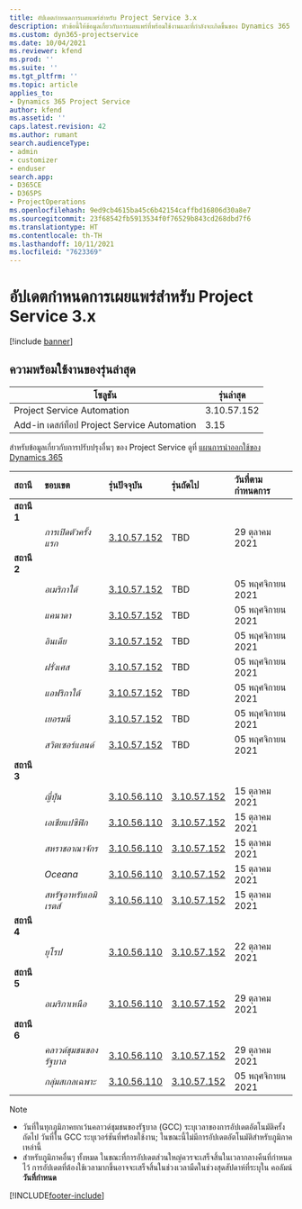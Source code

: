 ```yaml
---
title: อัปเดตกำหนดการเผยแพร่สำหรับ Project Service 3.x
description: หัวข้อนี้ให้ข้อมูลเกี่ยวกับการเผยแพร่ที่พร้อมใช้งานและที่กำลังจะเกิดขึ้นของ Dynamics 365 Project Service Automation
ms.custom: dyn365-projectservice
ms.date: 10/04/2021
ms.reviewer: kfend
ms.prod: ''
ms.suite: ''
ms.tgt_pltfrm: ''
ms.topic: article
applies_to:
- Dynamics 365 Project Service
author: kfend
ms.assetid: ''
caps.latest.revision: 42
ms.author: rumant
search.audienceType:
- admin
- customizer
- enduser
search.app:
- D365CE
- D365PS
- ProjectOperations
ms.openlocfilehash: 9ed9cb4615ba45c6b42154caffbd16806d30a8e7
ms.sourcegitcommit: 23f68542fb5913534f0f76529b843cd268dbd7f6
ms.translationtype: HT
ms.contentlocale: th-TH
ms.lasthandoff: 10/11/2021
ms.locfileid: "7623369"
---
```

# <a name="update-release-schedule-for-project-service-3x"></a>อัปเดตกำหนดการเผยแพร่สำหรับ Project Service 3.x

[!include [banner](../includes/psa-now-project-operations.md)]

## <a name="latest-version-availability"></a>ความพร้อมใช้งานของรุ่นล่าสุด

| โซลูชัน  | รุ่นล่าสุด |
|-------|----|
| Project Service Automation    | 3.10.57.152 |
| Add-in เดสก์ท็อป Project Service Automation                | 3.15          |

สำหรับข้อมูลเกี่ยวกับการปรับปรุงอื่นๆ ของ Project Service ดูที่ [แผนการนำออกใช้ของ Dynamics 365](/dynamics365/release-plans/) 

| สถานี  | ขอบเขต | รุ่นปัจจุบัน | รุ่นถัดไป |  วันที่ตามกำหนดการ
| :---   | :---   | :---   | :---   |:---   |         
|<strong>สถานี 1</strong> | |  |  | |
| | <i>การเปิดตัวครั้งแรก</i> | [3.10.57.152](whats-new-ur-36.md) | TBD | 29 ตุลาคม 2021
|<strong>สถานี 2</strong> | |  |  | |
| | <i>อเมริกาใต้</i> | [3.10.57.152](whats-new-ur-36.md) | TBD | 05 พฤศจิกายน 2021
| | <i>แคนาดา</i> | [3.10.57.152](whats-new-ur-36.md) | TBD | 05 พฤศจิกายน 2021
| | <i>อินเดีย</i> | [3.10.57.152](whats-new-ur-36.md) | TBD | 05 พฤศจิกายน 2021
| | <i>ฝรั่งเศส</i> | [3.10.57.152](whats-new-ur-36.md) | TBD | 05 พฤศจิกายน 2021
| | <i>แอฟริกาใต้</i> | [3.10.57.152](whats-new-ur-36.md) | TBD | 05 พฤศจิกายน 2021
| | <i>เยอรมนี</i> | [3.10.57.152](whats-new-ur-36.md) | TBD | 05 พฤศจิกายน 2021
| | <i>สวิตเซอร์แลนด์</i> | [3.10.57.152](whats-new-ur-36.md) | TBD | 05 พฤศจิกายน 2021
|<strong>สถานี 3</strong> | |  |  | |
| | <i>ญี่ปุ่น</i> | [3.10.56.110](whats-new-ur-35.md) | [3.10.57.152](whats-new-ur-36.md) | 15 ตุลาคม 2021
| | <i>เอเชียแปซิฟิก</i> | [3.10.56.110](whats-new-ur-35.md) | [3.10.57.152](whats-new-ur-36.md) | 15 ตุลาคม 2021
| | <i>สหราชอาณาจักร</i> | [3.10.56.110](whats-new-ur-35.md) | [3.10.57.152](whats-new-ur-36.md) | 15 ตุลาคม 2021
| | <i>Oceana</i> | [3.10.56.110](whats-new-ur-35.md) | [3.10.57.152](whats-new-ur-36.md) | 15 ตุลาคม 2021
| | <i>สหรัฐอาหรับเอมิเรตส์</i> | [3.10.56.110](whats-new-ur-35.md) | [3.10.57.152](whats-new-ur-36.md) | 15 ตุลาคม 2021
|<strong>สถานี 4</strong> | |  |  | |
| | <i>ยุโรป</i> | [3.10.56.110](whats-new-ur-35.md) | [3.10.57.152](whats-new-ur-36.md) | 22 ตุลาคม 2021
|<strong>สถานี 5</strong> | |  |  | |
| | <i>อเมริกาเหนือ</i> | [3.10.56.110](whats-new-ur-35.md) | [3.10.57.152](whats-new-ur-36.md) | 29 ตุลาคม 2021
|<strong>สถานี 6</strong> | |  |  | |
| | <i>คลาวด์ชุมชนของรัฐบาล</i> | [3.10.56.110](whats-new-ur-35.md) | [3.10.57.152](whats-new-ur-36.md) | 29 ตุลาคม 2021
| | <i>กลุ่มสเกลเฉพาะ</i> | [3.10.56.110](whats-new-ur-35.md) | [3.10.57.152](whats-new-ur-36.md) | 05 พฤศจิกายน 2021


>[!Note]
> - วันที่ในทุกภูมิภาคยกเว้นคลาวด์ชุมชนของรัฐบาล (GCC) ระบุเวลาของการอัปเดตอัตโนมัติครั้งถัดไป วันที่ใน GCC ระบุเวอร์ชันที่พร้อมใช้งาน; ในขณะนี้ไม่มีการอัปเดตอัตโนมัติสำหรับภูมิภาคเหล่านี้
> - สำหรับภูมิภาคอื่นๆ ทั้งหมด ในขณะที่การอัปเดตส่วนใหญ่ควรจะเสร็จสิ้นในเวลากลางคืนที่กำหนดไว้ การอัปเดตที่ต้องใช้เวลามากขึ้นอาจจะเสร็จสิ้นในช่วงเวลามืดในช่วงสุดสัปดาห์ที่ระบุใน คอลัมน์ **วันที่กำหนด**


[!INCLUDE[footer-include](../includes/footer-banner.md)]
